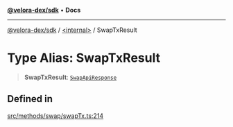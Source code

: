 [**@velora-dex/sdk**](../../README.md) • **Docs**

***

[@velora-dex/sdk](../../globals.md) / [\<internal\>](../README.md) / SwapTxResult

# Type Alias: SwapTxResult

> **SwapTxResult**: [`SwapApiResponse`](SwapApiResponse.md)

## Defined in

[src/methods/swap/swapTx.ts:214](https://github.com/paraswap/paraswap-sdk/blob/master/src/methods/swap/swapTx.ts#L214)
